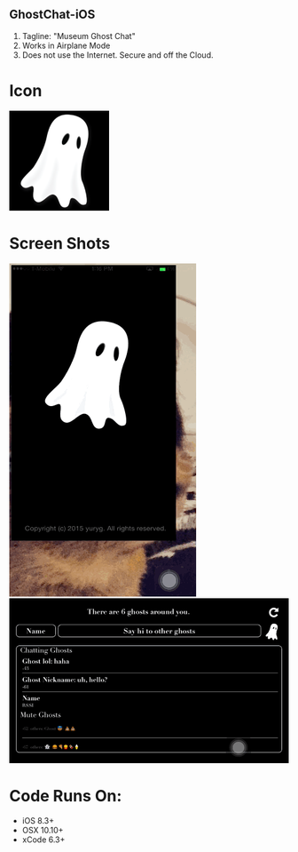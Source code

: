 ## GhostChat-iOS
1. Tagline: "Museum Ghost Chat" 
2. Works in Airplane Mode
3. Does not use the Internet. Secure and off the Cloud.  

# Icon
![Icon](https://github.com/carrielkh/GhostChat-iOS/blob/master/icon180.png) 


# Screen Shots
![ScreenShot](https://github.com/carrielkh/GhostChat-iOS/blob/master/screen1.gif) 
![ScreenShot](https://github.com/carrielkh/GhostChat-iOS/blob/master/landscape.gif) 


# Code Runs On:
+ iOS 8.3+
+ OSX 10.10+
+ xCode 6.3+  
 
